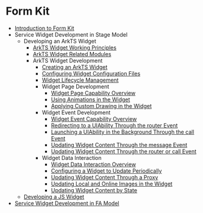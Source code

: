 # Form Kit
- [Introduction to Form Kit](formkit-overview.md)
- Service Widget Development in Stage Model
  - Developing an ArkTS Widget
    - [ArkTS Widget Working Principles](arkts-ui-widget-working-principles.md)
    - [ArkTS Widget Related Modules](arkts-ui-widget-modules.md)
    - ArkTS Widget Development
      - [Creating an ArkTS Widget](arkts-ui-widget-creation.md)
      - [Configuring Widget Configuration Files](arkts-ui-widget-configuration.md)
      - [Widget Lifecycle Management](arkts-ui-widget-lifecycle.md)
      - Widget Page Development
        - [Widget Page Capability Overview](arkts-ui-widget-page-overview.md)
        - [Using Animations in the Widget](arkts-ui-widget-page-animation.md)
        - [Applying Custom Drawing in the Widget](arkts-ui-widget-page-custom-drawing.md)
      - Widget Event Development
        - [Widget Event Capability Overview](arkts-ui-widget-event-overview.md)
        - [Redirecting to a UIAbility Through the router Event](arkts-ui-widget-event-router.md)
        - [Launching a UIAbility in the Background Through the call Event](arkts-ui-widget-event-call.md)
        - [Updating Widget Content Through the message Event](arkts-ui-widget-event-formextensionability.md)
        - [Updating Widget Content Through the router or call Event](arkts-ui-widget-event-uiability.md)
      - Widget Data Interaction
        - [Widget Data Interaction Overview](arkts-ui-widget-interaction-overview.md)
        - [Configuring a Widget to Update Periodically](arkts-ui-widget-update-by-time.md)
        - [Updating Widget Content Through a Proxy](arkts-ui-widget-update-by-proxy.md)
        - [Updating Local and Online Images in the Widget](arkts-ui-widget-image-update.md)
        - [Updating Widget Content by State](arkts-ui-widget-update-by-status.md)
  - [Developing a JS Widget](js-ui-widget-development.md)
- [Service Widget Development in FA Model](widget-development-fa.md)

